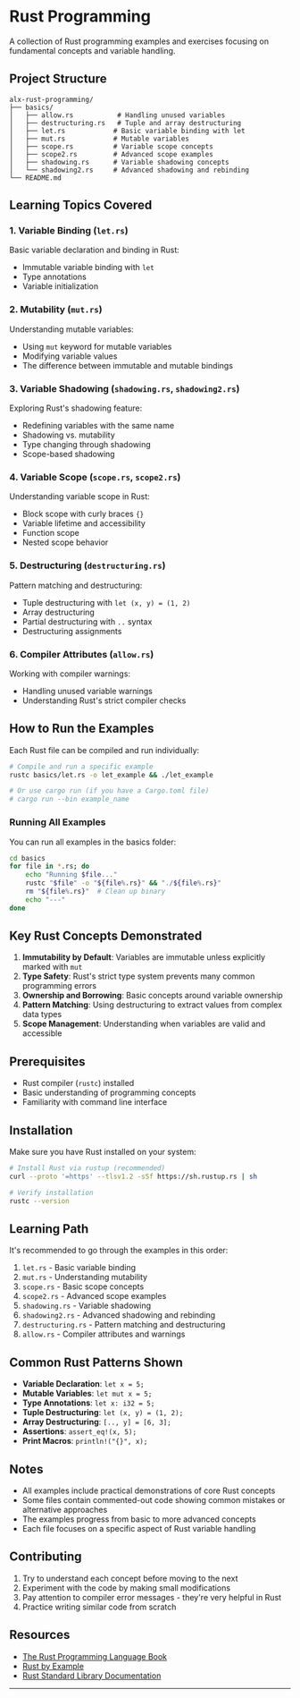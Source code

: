 # Rust Programming

A collection of Rust programming examples and exercises focusing on fundamental concepts and variable handling.

## Project Structure

```
alx-rust-programming/
├── basics/
│   ├── allow.rs           # Handling unused variables
│   ├── destructuring.rs   # Tuple and array destructuring
│   ├── let.rs            # Basic variable binding with let
│   ├── mut.rs            # Mutable variables
│   ├── scope.rs          # Variable scope concepts
│   ├── scope2.rs         # Advanced scope examples
│   ├── shadowing.rs      # Variable shadowing concepts
│   └── shadowing2.rs     # Advanced shadowing and rebinding
└── README.md
```

## Learning Topics Covered

### 1. Variable Binding (`let.rs`)
Basic variable declaration and binding in Rust:
- Immutable variable binding with `let`
- Type annotations
- Variable initialization

### 2. Mutability (`mut.rs`)
Understanding mutable variables:
- Using `mut` keyword for mutable variables
- Modifying variable values
- The difference between immutable and mutable bindings

### 3. Variable Shadowing (`shadowing.rs`, `shadowing2.rs`)
Exploring Rust's shadowing feature:
- Redefining variables with the same name
- Shadowing vs. mutability
- Type changing through shadowing
- Scope-based shadowing

### 4. Variable Scope (`scope.rs`, `scope2.rs`)
Understanding variable scope in Rust:
- Block scope with curly braces `{}`
- Variable lifetime and accessibility
- Function scope
- Nested scope behavior

### 5. Destructuring (`destructuring.rs`)
Pattern matching and destructuring:
- Tuple destructuring with `let (x, y) = (1, 2)`
- Array destructuring
- Partial destructuring with `..` syntax
- Destructuring assignments

### 6. Compiler Attributes (`allow.rs`)
Working with compiler warnings:
- Handling unused variable warnings
- Understanding Rust's strict compiler checks

## How to Run the Examples

Each Rust file can be compiled and run individually:

```bash
# Compile and run a specific example
rustc basics/let.rs -o let_example && ./let_example

# Or use cargo run (if you have a Cargo.toml file)
# cargo run --bin example_name
```

### Running All Examples

You can run all examples in the basics folder:

```bash
cd basics
for file in *.rs; do
    echo "Running $file..."
    rustc "$file" -o "${file%.rs}" && "./${file%.rs}"
    rm "${file%.rs}"  # Clean up binary
    echo "---"
done
```

## Key Rust Concepts Demonstrated

1. **Immutability by Default**: Variables are immutable unless explicitly marked with `mut`
2. **Type Safety**: Rust's strict type system prevents many common programming errors
3. **Ownership and Borrowing**: Basic concepts around variable ownership
4. **Pattern Matching**: Using destructuring to extract values from complex data types
5. **Scope Management**: Understanding when variables are valid and accessible

## Prerequisites

- Rust compiler (`rustc`) installed
- Basic understanding of programming concepts
- Familiarity with command line interface

## Installation

Make sure you have Rust installed on your system:

```bash
# Install Rust via rustup (recommended)
curl --proto '=https' --tlsv1.2 -sSf https://sh.rustup.rs | sh

# Verify installation
rustc --version
```

## Learning Path

It's recommended to go through the examples in this order:

1. `let.rs` - Basic variable binding
2. `mut.rs` - Understanding mutability
3. `scope.rs` - Basic scope concepts
4. `scope2.rs` - Advanced scope examples
5. `shadowing.rs` - Variable shadowing
6. `shadowing2.rs` - Advanced shadowing and rebinding
7. `destructuring.rs` - Pattern matching and destructuring
8. `allow.rs` - Compiler attributes and warnings

## Common Rust Patterns Shown

- **Variable Declaration**: `let x = 5;`
- **Mutable Variables**: `let mut x = 5;`
- **Type Annotations**: `let x: i32 = 5;`
- **Tuple Destructuring**: `let (x, y) = (1, 2);`
- **Array Destructuring**: `[.., y] = [6, 3];`
- **Assertions**: `assert_eq!(x, 5);`
- **Print Macros**: `println!("{}", x);`

## Notes

- All examples include practical demonstrations of core Rust concepts
- Some files contain commented-out code showing common mistakes or alternative approaches
- The examples progress from basic to more advanced concepts
- Each file focuses on a specific aspect of Rust variable handling

## Contributing

1. Try to understand each concept before moving to the next
2. Experiment with the code by making small modifications
3. Pay attention to compiler error messages - they're very helpful in Rust
4. Practice writing similar code from scratch

## Resources

- [The Rust Programming Language Book](https://doc.rust-lang.org/book/)
- [Rust by Example](https://doc.rust-lang.org/rust-by-example/)
- [Rust Standard Library Documentation](https://doc.rust-lang.org/std/)

---
